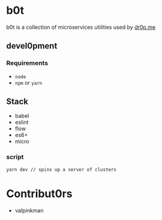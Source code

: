 # b0t

b0t is a collection of microservices utilities used by [dr0p.me](https://dr0p.me) 

## devel0pment

### Requirements
- `node`
- `npm` or `yarn`

## Stack

- babel
- eslint
- flow
- es6+
- micro

### script

```sh
yarn dev // spins up a server of clusters
```

# Contribut0rs
- valpinkman